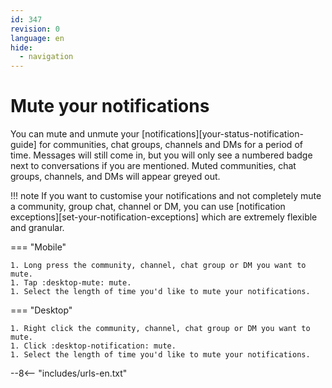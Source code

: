 ```yaml
---
id: 347
revision: 0
language: en
hide:
  - navigation
---
```


# Mute your notifications

You can mute and unmute your [notifications][your-status-notification-guide] for communities, chat groups, channels and DMs for a period of time. Messages will still come in, but you will only see a numbered badge next to conversations if you are mentioned. Muted communities, chat groups, channels, and DMs will appear greyed out.

!!! note
    If you want to customise your notifications and not completely mute a community, group chat, channel or DM, you can use [notification exceptions][set-your-notification-exceptions] which are extremely flexible and granular.

=== "Mobile"

    1. Long press the community, channel, chat group or DM you want to mute.
    1. Tap :desktop-mute: mute.
    1. Select the length of time you'd like to mute your notifications.

=== "Desktop"

    1. Right click the community, channel, chat group or DM you want to mute.
    1. Click :desktop-notification: mute.
    1. Select the length of time you'd like to mute your notifications.

--8<-- "includes/urls-en.txt"
